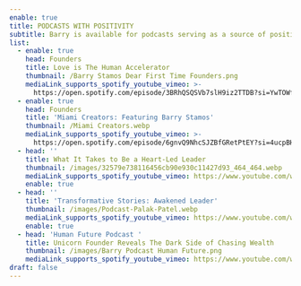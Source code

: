 ```yaml
---
enable: true
title: PODCASTS WITH POSITIVITY
subtitle: Barry is available for podcasts serving as a source of positivity.
list:
  - enable: true
    head: Founders
    title: Love is The Human Accelerator
    thumbnail: /Barry Stamos Dear First Time Founders.png
    mediaLink_supports_spotify_youtube_vimeo: >-
      https://open.spotify.com/episode/3BRhQSQSVb7slH9iz2TTDB?si=YwTOWfq_SWWfZf1D81CQdQ
  - enable: true
    head: Founders
    title: 'Miami Creators: Featuring Barry Stamos'
    thumbnail: /Miami Creators.webp
    mediaLink_supports_spotify_youtube_vimeo: >-
      https://open.spotify.com/episode/6gnvQ9NhcSJZBfGRetPtEY?si=4ucpBHrhR12R5sU5oVnzYA
  - head: ''
    title: What It Takes to Be a Heart-Led Leader
    thumbnail: /images/32579e738116456cb90e930c11427d93_464_464.webp
    mediaLink_supports_spotify_youtube_vimeo: https://www.youtube.com/watch?v=xn6pwdBP4Io
    enable: true
  - head: ''
    title: 'Transformative Stories: Awakened Leader'
    thumbnail: /images/Podcast-Palak-Patel.webp
    mediaLink_supports_spotify_youtube_vimeo: https://www.youtube.com/watch?v=mRu0iC_I_ys&t=279s
    enable: true
  - head: 'Human Future Podcast '
    title: Unicorn Founder Reveals The Dark Side of Chasing Wealth
    thumbnail: /images/Barry Podcast Human Future.png
    mediaLink_supports_spotify_youtube_vimeo: https://www.youtube.com/watch?v=_XTt3K7TiDc
draft: false
---
```

